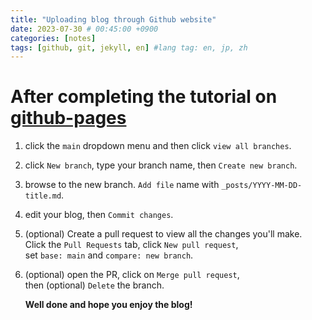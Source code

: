 ```yaml
---
title: "Uploading blog through Github website"
date: 2023-07-30 # 00:45:00 +0900
categories: [notes]
tags: [github, git, jekyll, en] #lang tag: en, jp, zh
---
```


# After completing the tutorial on [github-pages](https://github.com/skills/github-pages)

1. click the `main` dropdown menu and then click `view all branches`.

2. click `New branch`, type your branch name, then `Create new branch`.

3. browse to the new branch. `Add file` name with `_posts/YYYY-MM-DD-title.md`.

4. edit your blog, then `Commit changes`.

5. (optional) Create a pull request to view all the changes you'll make.   
   Click the `Pull Requests` tab, click `New pull request`,    
   set `base: main` and `compare: new branch`.

6. (optional) open the PR, click on `Merge pull request`,   
   then (optional) `Delete` the branch.


   **Well done and hope you enjoy the blog!**